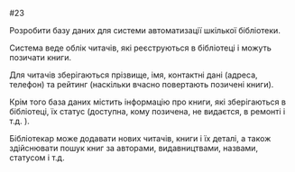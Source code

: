 #23

Розробити базу даних для системи автоматизації шкілької бібліотеки.

Система веде облік читачів, які реєструються в бібліотеці і можуть позичати книги.

Для читачів зберігаються прізвище, імя, контактні дані (адреса, телефон)
та рейтинг (наскільки вчасно повертають позичені книги).

Крім того база даних містить інформацію про книги, які зберігаються в бібліотеці,
їх статус (доступна, кому позичена, не видаєтся, в ремонті і т.д. ).

Бібліотекар може додавати нових читачів, книги і їх деталі,
а також здійснювати пошук книг за авторами, видавництвами, назвами, статусом і т.д.
